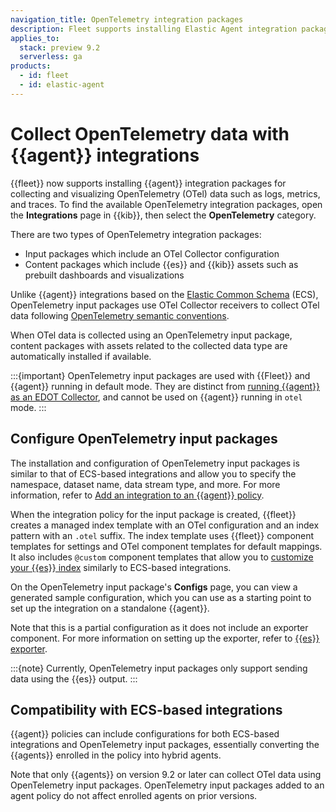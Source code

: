 ```yaml
---
navigation_title: OpenTelemetry integration packages
description: Fleet supports installing Elastic Agent integration packages for collecting and visualizing OpenTelemetry data such as logs, metrics, and traces.
applies_to:
  stack: preview 9.2
  serverless: ga
products:
  - id: fleet
  - id: elastic-agent
---
```


# Collect OpenTelemetry data with {{agent}} integrations

{{fleet}} now supports installing {{agent}} integration packages for collecting and visualizing OpenTelemetry (OTel) data such as logs, metrics, and traces. To find the available OpenTelemetry integration packages, open the **Integrations** page in {{kib}}, then select the **OpenTelemetry** category.

There are two types of OpenTelemetry integration packages:

- Input packages which include an OTel Collector configuration
- Content packages which include {{es}} and {{kib}} assets such as prebuilt dashboards and visualizations

Unlike {{agent}} integrations based on the [Elastic Common Schema](ecs://reference/index.md) (ECS), OpenTelemetry input packages use OTel Collector receivers to collect OTel data following [OpenTelemetry semantic conventions](https://opentelemetry.io/docs/specs/semconv).

When OTel data is collected using an OpenTelemetry input package, content packages with assets related to the collected data type are automatically installed if available.

:::{important}
OpenTelemetry input packages are used with {{Fleet}} and {{agent}} running in default mode. They are distinct from [running {{agent}} as an EDOT Collector](/reference/fleet/otel-agent.md), and cannot be used on {{agent}} running in `otel` mode.
:::

## Configure OpenTelemetry input packages

The installation and configuration of OpenTelemetry input packages is similar to that of ECS-based integrations and allow you to specify the namespace, dataset name, data stream type, and more. For more information, refer to [Add an integration to an {{agent}} policy](/reference/fleet/add-integration-to-policy.md).

When the integration policy for the input package is created, {{fleet}} creates a managed index template with an OTel configuration and an index pattern with an `.otel` suffix. The index template uses {{fleet}} component templates for settings and OTel component templates for default mappings. It also includes `@custom` component templates that allow you to [customize your {{es}} index](/reference/fleet/data-streams.md#data-streams-index-templates-edit) similarly to ECS-based integrations.

On the OpenTelemetry input package's **Configs** page, you can view a generated sample configuration, which you can use as a starting point to set up the integration on a standalone {{agent}}. 

Note that this is a partial configuration as it does not include an exporter component. For more information on setting up the exporter, refer to [{{es}} exporter](elastic-agent://reference/edot-collector/components/elasticsearchexporter.md).

:::{note}
Currently, OpenTelemetry input packages only support sending data using the {{es}} output.
:::

## Compatibility with ECS-based integrations

{{agent}} policies can include configurations for both ECS-based integrations and OpenTelemetry input packages, essentially converting the {{agents}} enrolled in the policy into hybrid agents.

Note that only {{agents}} on version 9.2 or later can collect OTel data using OpenTelemetry input packages. OpenTelemetry input packages added to an agent policy do not affect enrolled agents on prior versions.